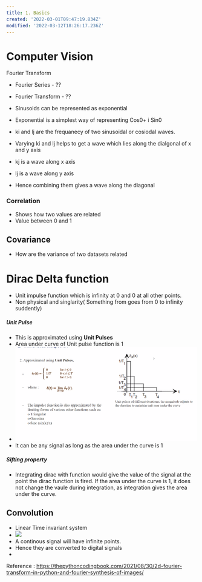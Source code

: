 ```yaml
---
title: 1. Basics
created: '2022-03-01T09:47:19.834Z'
modified: '2022-03-12T18:26:17.236Z'
---
```


# Computer Vision



Fourier Transform

-  Fourier Series - ??

- Fourier Transform - ??




- Sinusoids can be represented as exponential
- Exponential is a simplest way of representing Cos0+ i Sin0

- ki and lj are the frequanecy of two sinusoidal or cosiodal waves. 
- Varying ki and lj helps to get a wave which lies along the dialgonal of x and y axis
- kj is a wave along x axis
- lj is a wave along y axis
- Hence combining them gives a wave along the diagonal

### Correlation
- Shows how two values are related
- Value between 0 and 1


## Covariance
- How are the variance of two datasets related



# Dirac Delta function
- Unit impulse function which is infinity at 0 and 0 at all other points.
- Non physical and singlarity( Something from goes from 0 to infinity suddently)

##### Unit Pulse


- This is approximated using **Unit Pulses**
- Area under curve of Unit pulse function is 1
- ![](metrics.png)
- It can be any signal as long as the area under the curve is 1

##### Sifting property

- Integrating dirac with function would give the value of the signal at the point the dirac function is fired. If the area under the curve is 1, it does not change the vaule during integration, as integration gives the area under the curve. 


## Convolution

- Linear Time invariant system
- ![](https://www.probabilitycourse.com/images/chapter10/LTI.png)
- A continous signal will have infinite points.
- Hence they are converted to digital signals
- 



Reference : https://thepythoncodingbook.com/2021/08/30/2d-fourier-transform-in-python-and-fourier-synthesis-of-images/
